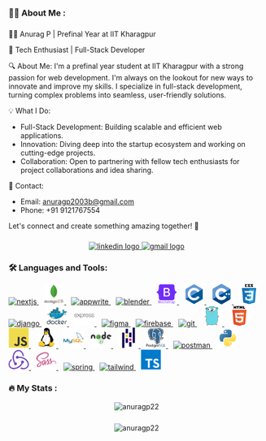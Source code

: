 <!-- This section describes what I do. 
<div align="center">
  <img height="150" src="https://encrypted-tbn0.gstatic.com/images?q=tbn:ANd9GcQpxn0aq4j37LDyebiMGCoHp4nt4v6q92g-1Q&usqp=CAU"  />
</div>

###

<h1 align="center">”Set Your Heart Ablaze”</h1>-->

###

<h3 align="left">👩‍💻  About Me :</h3>

###

<p align="left">
  👨‍💻 Anurag P | Prefinal Year at IIT Kharagpur

  🚀 Tech Enthusiast | Full-Stack Developer

  🔍 About Me: I'm a prefinal year student at IIT Kharagpur with a strong passion for web development. I'm always on the lookout for new ways to innovate and improve my skills. I specialize in full-stack development, turning complex problems into seamless, user-friendly solutions.

  💡 What I Do:

  - Full-Stack Development: Building scalable and efficient web applications.
  - Innovation: Diving deep into the startup ecosystem and working on cutting-edge projects.
  - Collaboration: Open to partnering with fellow tech enthusiasts for project collaborations and idea sharing.

  📧 Contact:

  - Email: anuragp2003b@gmail.com
  - Phone: +91 9121767554

  Let's connect and create something amazing together! 🚀
</p>

###

<div align="center">
  <a href="https://www.linkedin.com/in/anurag-p-33b370250/" target="_blank">
    <img src="https://img.shields.io/static/v1?message=LinkedIn&logo=linkedin&label=&color=0077B5&logoColor=white&labelColor=&style=for-the-badge" height="25" alt="linkedin logo"  />
  </a>
  <a href="mailto:anuragp2622@gmail.com" target="_blank">
    <img src="https://img.shields.io/static/v1?message=Gmail&logo=gmail&label=&color=D14836&logoColor=white&labelColor=&style=for-the-badge" height="25" alt="gmail logo"  />
  </a>
</div>

###

<h3 align="left">🛠 Languages and Tools:</h3>

<div align="left">
  <a href="https://nextjs.org/" target="_blank" rel="noreferrer" style="margin-right: 10px;"> 
    <img src="https://cdn.worldvectorlogo.com/logos/nextjs-2.svg" alt="nextjs" width="40" height="40" style="border: none;"/> 
  </a>
  <a href="https://www.mongodb.com/" target="_blank" rel="noreferrer" style="margin-right: 10px;"> 
    <img src="https://raw.githubusercontent.com/devicons/devicon/master/icons/mongodb/mongodb-original-wordmark.svg" alt="mongodb" width="40" height="40" style="border: none;"/> 
  </a>
  <a href="https://appwrite.io" target="_blank" rel="noreferrer" style="margin-right: 10px;"> 
    <img src="https://www.vectorlogo.zone/logos/appwriteio/appwriteio-icon.svg" alt="appwrite" width="40" height="40" style="border: none;"/> 
  </a>
  <a href="https://www.blender.org/" target="_blank" rel="noreferrer" style="margin-right: 10px;"> 
    <img src="https://download.blender.org/branding/community/blender_community_badge_white.svg" alt="blender" width="40" height="40" style="border: none;"/> 
  </a>
  <a href="https://getbootstrap.com" target="_blank" rel="noreferrer" style="margin-right: 10px;"> 
    <img src="https://raw.githubusercontent.com/devicons/devicon/master/icons/bootstrap/bootstrap-plain-wordmark.svg" alt="bootstrap" width="40" height="40" style="border: none;"/> 
  </a>
  <a href="https://www.cprogramming.com/" target="_blank" rel="noreferrer" style="margin-right: 10px;"> 
    <img src="https://raw.githubusercontent.com/devicons/devicon/master/icons/c/c-original.svg" alt="c" width="40" height="40" style="border: none;"/> 
  </a>
  <a href="https://www.w3schools.com/cpp/" target="_blank" rel="noreferrer" style="margin-right: 10px;"> 
    <img src="https://raw.githubusercontent.com/devicons/devicon/master/icons/cplusplus/cplusplus-original.svg" alt="cplusplus" width="40" height="40" style="border: none;"/> 
  </a>
  <a href="https://www.w3schools.com/css/" target="_blank" rel="noreferrer" style="margin-right: 10px;"> 
    <img src="https://raw.githubusercontent.com/devicons/devicon/master/icons/css3/css3-original-wordmark.svg" alt="css3" width="40" height="40" style="border: none;"/> 
  </a>
  <a href="https://www.djangoproject.com/" target="_blank" rel="noreferrer" style="margin-right: 10px;"> 
    <img src="https://cdn.worldvectorlogo.com/logos/django.svg" alt="django" width="40" height="40" style="border: none;"/> 
  </a>
  <a href="https://www.docker.com/" target="_blank" rel="noreferrer" style="margin-right: 10px;"> 
    <img src="https://raw.githubusercontent.com/devicons/devicon/master/icons/docker/docker-original-wordmark.svg" alt="docker" width="40" height="40" style="border: none;"/> 
  </a>
  <a href="https://expressjs.com" target="_blank" rel="noreferrer" style="margin-right: 10px;"> 
    <img src="https://raw.githubusercontent.com/devicons/devicon/master/icons/express/express-original-wordmark.svg" alt="express" width="40" height="40" style="border: none;"/> 
  </a>
  <a href="https://www.figma.com/" target="_blank" rel="noreferrer" style="margin-right: 10px;"> 
    <img src="https://www.vectorlogo.zone/logos/figma/figma-icon.svg" alt="figma" width="40" height="40" style="border: none;"/> 
  </a>
  <a href="https://firebase.google.com/" target="_blank" rel="noreferrer" style="margin-right: 10px;"> 
    <img src="https://www.vectorlogo.zone/logos/firebase/firebase-icon.svg" alt="firebase" width="40" height="40" style="border: none;"/> 
  </a>
  <a href="https://git-scm.com/" target="_blank" rel="noreferrer" style="margin-right: 10px;"> 
    <img src="https://www.vectorlogo.zone/logos/git-scm/git-scm-icon.svg" alt="git" width="40" height="40" style="border: none;"/> 
  </a>
  <a href="https://golang.org" target="_blank" rel="noreferrer" style="margin-right: 10px;"> 
    <img src="https://raw.githubusercontent.com/devicons/devicon/master/icons/go/go-original.svg" alt="go" width="40" height="40" style="border: none;"/> 
  </a>
  <a href="https://www.w3.org/html/" target="_blank" rel="noreferrer" style="margin-right: 10px;"> 
    <img src="https://raw.githubusercontent.com/devicons/devicon/master/icons/html5/html5-original-wordmark.svg" alt="html5" width="40" height="40" style="border: none;"/> 
  </a>
  <a href="https://developer.mozilla.org/en-US/docs/Web/JavaScript" target="_blank" rel="noreferrer" style="margin-right: 10px;"> 
    <img src="https://raw.githubusercontent.com/devicons/devicon/master/icons/javascript/javascript-original.svg" alt="javascript" width="40" height="40" style="border: none;"/> 
  </a>
  <a href="https://www.linux.org/" target="_blank" rel="noreferrer" style="margin-right: 10px;"> 
    <img src="https://raw.githubusercontent.com/devicons/devicon/master/icons/linux/linux-original.svg" alt="linux" width="40" height="40" style="border: none;"/> 
  </a>
  <a href="https://www.mysql.com/" target="_blank" rel="noreferrer" style="margin-right: 10px;"> 
    <img src="https://raw.githubusercontent.com/devicons/devicon/master/icons/mysql/mysql-original-wordmark.svg" alt="mysql" width="40" height="40" style="border: none;"/> 
  </a>
  <a href="https://nodejs.org" target="_blank" rel="noreferrer" style="margin-right: 10px;"> 
    <img src="https://raw.githubusercontent.com/devicons/devicon/master/icons/nodejs/nodejs-original-wordmark.svg" alt="nodejs" width="40" height="40" style="border: none;"/> 
  </a>
  <a href="https://pandas.pydata.org/" target="_blank" rel="noreferrer" style="margin-right: 10px;"> 
    <img src="https://raw.githubusercontent.com/devicons/devicon/2ae2a900d2f041da66e950e4d48052658d850630/icons/pandas/pandas-original.svg" alt="pandas" width="40" height="40" style="border: none;"/> 
  </a>
  <a href="https://www.postgresql.org" target="_blank" rel="noreferrer" style="margin-right: 10px;"> 
    <img src="https://raw.githubusercontent.com/devicons/devicon/master/icons/postgresql/postgresql-original-wordmark.svg" alt="postgresql" width="40" height="40" style="border: none;"/> 
  </a>
  <a href="https://postman.com" target="_blank" rel="noreferrer" style="margin-right: 10px;"> 
    <img src="https://www.vectorlogo.zone/logos/getpostman/getpostman-icon.svg" alt="postman" width="40" height="40" style="border: none;"/> 
  </a>
  <a href="https://www.python.org" target="_blank" rel="noreferrer" style="margin-right: 10px;"> 
    <img src="https://raw.githubusercontent.com/devicons/devicon/master/icons/python/python-original.svg" alt="python" width="40" height="40" style="border: none;"/> 
  </a>
  <a href="https://redux.js.org" target="_blank" rel="noreferrer" style="margin-right: 10px;"> 
    <img src="https://raw.githubusercontent.com/devicons/devicon/master/icons/redux/redux-original.svg" alt="redux" width="40" height="40" style="border: none;"/> 
  </a>
  <a href="https://sass-lang.com" target="_blank" rel="noreferrer" style="margin-right: 10px;"> 
    <img src="https://raw.githubusercontent.com/devicons/devicon/master/icons/sass/sass-original.svg" alt="sass" width="40" height="40" style="border: none;"/> 
  </a>
  <a href="https://spring.io/" target="_blank" rel="noreferrer" style="margin-right: 10px;"> 
    <img src="https://www.vectorlogo.zone/logos/springio/springio-icon.svg" alt="spring" width="40" height="40" style="border: none;"/> 
  </a>
  <a href="https://tailwindcss.com/" target="_blank" rel="noreferrer" style="margin-right: 10px;"> 
    <img src="https://www.vectorlogo.zone/logos/tailwindcss/tailwindcss-icon.svg" alt="tailwind" width="40" height="40" style="border: none;"/> 
  </a>
  <a href="https://www.typescriptlang.org/" target="_blank" rel="noreferrer" style="margin-right: 10px;"> 
    <img src="https://raw.githubusercontent.com/devicons/devicon/master/icons/typescript/typescript-original.svg" alt="typescript" width="40" height="40" style="border: none;"/> 
  </a>
</div>


###

<h3 align="left">🔥 My Stats :</h3>

<div align="center">
  <img align="center" src="https://github-readme-stats.vercel.app/api/top-langs?username=anuragp22&show_icons=true&locale=en&layout=compact" alt="anuragp22" />
</div>

###

<div align="center">
  <img align="center" src="https://streak-stats.demolab.com/?user=anuragp22&theme=radical" alt="anuragp22" />
</div>

###
